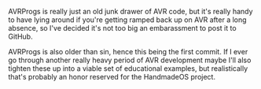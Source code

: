 AVRProgs is really just an old junk drawer of AVR code, but it's really handy to have lying around if you're getting ramped back up on AVR after a long absence, so I've decided it's not too big an embarassment to post it to GitHub.

AVRProgs is also older than sin, hence this being the first commit.  If I ever go through another really heavy period of AVR development maybe I'll also tighten these up into a viable set of educational examples, but realistically that's probably an honor reserved for the HandmadeOS project.
